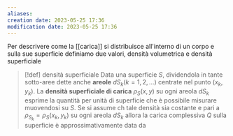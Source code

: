 ```yaml
---
aliases: 
creation date: 2023-05-25 17:36
modification date: 2023-05-25 17:36
---
```


Per descrivere come la [[carica]] si distribuisce all'interno di un corpo e sulla sue superficie definiamo due valori, densità volumetrica e densità superficiale

>[!def] densità superficiale
>Data una superficie $S$, dividendola in tante sotto-aree dette anche **areole** $dS_{k} (k = 1,2,\dots)$ centrate nel punto $(x_{k},y_{k})$. La **densità superficiale di carica** $\rho_{S}(x,y)$ su ogni areola $dS_{k}$ esprime la quantità per unità di superficie che è possibile misurare muovendosi su $S$.
>Se si assume ch tale densità sia costante e pari a $\rho_{S_{k}} = \rho_{S}(x_{k},y_{k})$ su ogni areola $dS_{k}$ allora la carica complessiva $Q$ sulla superficie è approssimativamente data da